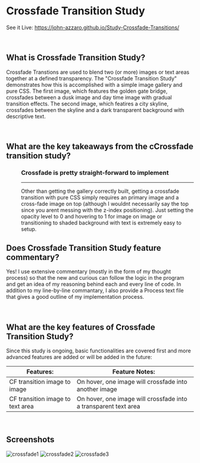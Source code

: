 # Crossfade Transition Study
See it Live: https://john-azzaro.github.io/Study-Crossfade-Transitions/

<br>

## What is Crossfade Transition Study?
Crossfade Transtions are used to blend two (or more) images or text areas together at a defined transparency. The "Crossfade Transition Study" demonstrates how this is accomplished with a simple image gallery and pure CSS.  The first image, which features the golden gate bridge, crossfades between a dusk image and day time image with gradual transition effects.  The second image, which featires a city skyline, crossfades between the skyline and a dark transparent background with descriptive text.

<br>

## What are the key takeaways from the cCrossfade transition study?

<dl>
<dd> 

### Crossfade is pretty straight-forward to implement
-----
Other than getting the gallery correctly built, getting a crossfade transition with pure CSS simply requires an primary image and a cross-fade image on top (although I wouldnt necessarily say the top since you arent messing with the z-index positioning). Just setting the opacity level to 0 and hovering to 1 for image on image or transitioning to shaded background with text is extremely easy to setup.

</dd>
</dl>

## Does Crossfade Transition Study feature commentary?
Yes! I use extensive commentary (mostly in the form of my thought process) so that the new and curious can follow the logic in the program and get an idea of my reasoning behind each and every line of code.  In addition to my line-by-line commantary, I also provide a Process text file that gives a good outline of my implementation process. 

<br>

## What are the key features of Crossfade Transition Study?
Since this study is ongoing, basic functionalities are covered first and more advanced features are added or will be added in the future:


| **Features:**                            | **Feature Notes:**                             |
| ---------------------------------------- | ----------------------------------------------|
| CF transition image to image                          |   On hover, one image will crossfade into another image              |
| CF transition image to text area                    |  On hover, one image will crossfade into a transparent text area      |


<br>

## Screenshots
![crossfade1](https://user-images.githubusercontent.com/37447586/62242080-44f34680-b38f-11e9-8d7e-8808baea9ceb.png)
![crossfade2](https://user-images.githubusercontent.com/37447586/62242082-44f34680-b38f-11e9-9cec-e529068eff6d.png)
![crossfade3](https://user-images.githubusercontent.com/37447586/62242083-44f34680-b38f-11e9-9f59-4d39ec8da6c3.png)


